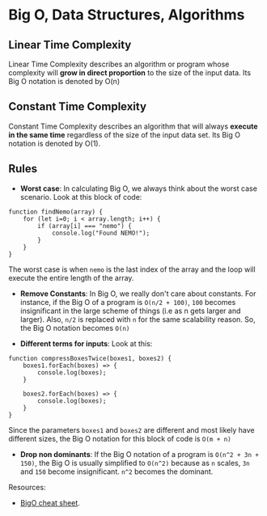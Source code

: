 # Big O, Data Structures, Algorithms

## Linear Time Complexity
Linear Time Complexity describes an algorithm or program whose complexity will **grow in direct proportion** to the size of the input data. Its Big O notation is denoted by O(n)

## Constant Time Complexity
Constant Time Complexity describes an algorithm that will always **execute in the same time** regardless of the size of the input data set. Its Big O notation is denoted by O(1).

## Rules
- **Worst case**: In calculating Big O, we always think about the worst case scenario.
Look at this block of code:

```
function findNemo(array) {
    for (let i=0; i < array.length; i++) {
        if (array[i] === "nemo") {
            console.log("Found NEMO!");
        }
    }
}
```

The worst case is when `nemo` is the last index of the array and the loop will execute the entire length of the array.

- **Remove Constants**: In Big O, we really don't care about constants. For instance, if the Big O of a program is
`O(n/2 + 100)`, `100` becomes insignificant in the large scheme of things (i.e as n gets larger and larger). Also, `n/2` is replaced with `n` for the same scalability reason. So, the Big O notation becomes `O(n)`

- **Different terms for inputs**: Look at this:

```
function compressBoxesTwice(boxes1, boxes2) {
    boxes1.forEach(boxes) => {
        console.log(boxes);
    }

    boxes2.forEach(boxes) => {
        console.log(boxes);
    }
}
```
Since the parameters `boxes1` and `boxes2` are different and most likely have different sizes, the Big O notation for this block of code is  `O(m + n)`

- **Drop non dominants**: If the Big O notation of a program is `O(n^2 + 3n + 150)`, the Big O is usually simplified to `O(n^2)` because as `n` scales, `3n` and `150` become insignificant. `n^2` becomes the dominant.

Resources: 
- [BigO cheat sheet](https://www.bigocheatsheet.com/).